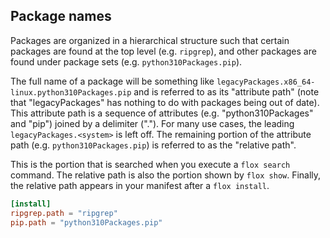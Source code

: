 ## Package names
Packages are organized in a hierarchical structure such that certain packages
are found at the top level (e.g. `ripgrep`),
and other packages are found under package sets (e.g. `python310Packages.pip`).

The full name of a package will be something like
`legacyPackages.x86_64-linux.python310Packages.pip`
and is referred to as its "attribute path"
(note that "legacyPackages" has nothing to do with packages being out of date).
This attribute path is a sequence of attributes
(e.g. "python310Packages" and "pip") joined by a delimiter (".").
For many use cases, the leading `legacyPackages.<system>` is left off.
The remaining portion of the attribute path (e.g. `python310Packages.pip`) is
referred to as the "relative path".

This is the portion that is searched when you execute a `flox search` command.
The relative path is also the portion shown by `flox show`.
Finally, the relative path appears in your manifest after a `flox install`.

```toml
[install]
ripgrep.path = "ripgrep"
pip.path = "python310Packages.pip"
```
